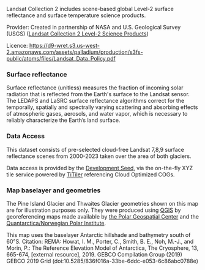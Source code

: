 Landsat Collection 2 includes scene-based global Level-2 surface reflectance and surface temperature science products.

Provider: Created in partnership of NASA and U.S. Geological Survey (USGS) ([Landsat Collection 2 Level-2 Science Products](https://www.usgs.gov/landsat-missions/landsat-collection-2-level-2-science-products))

Licence: https://d9-wret.s3.us-west-2.amazonaws.com/assets/palladium/production/s3fs-public/atoms/files/Landsat_Data_Policy.pdf

### Surface reflectance

Surface reflectance (unitless) measures the fraction of incoming solar radiation that is reflected from the Earth's surface to the Landsat sensor. The LEDAPS and LaSRC surface reflectance algorithms correct for the temporally, spatially and spectrally varying scattering and absorbing effects of atmospheric gases, aerosols, and water vapor, which is necessary to reliably characterize the Earth’s land surface.

### Data Access

This dataset consists of pre-selected cloud-free Landsat 7,8,9 surface reflectance scenes from 2000-2023 taken over the area of both glaciers.

Data access is provided by the [Development Seed](https://developmentseed.org/), via the on-the-fly XYZ tile service powered by [TiTiler](https://developmentseed.org/titiler/) referencing Cloud Optimized COGs.

### Map baselayer and geometries

The Pine Island Glacier and Thwaites Glacier geometries shown on this map are for illustration purposes only. They were produced using [QGIS](http://www.qgis.org) by georeferencing maps made available by [the Polar Geospatial Center](https://data.pgc.umn.edu/maps/antarctica/pgc/19/preview/Thwaites%20Glacier%20Regional.jpg) and  the [Quantarctica/Norwegian Polar Institute](https://www.carbonbrief.org/guest-post-how-close-is-the-west-antarctic-ice-sheet-to-a-tipping-point/).

This map uses the baselayer Antarctic hillshade and bathymetry south of 60°S. Citation: REMA: Howat, I. M., Porter, C., Smith, B. E., Noh, M.-J., and Morin, P.: The Reference Elevation Model of Antarctica, The Cryosphere, 13, 665-674, [external resource], 2019.  GEBCO Compilation Group (2019) GEBCO 2019 Grid (doi:10.5285/836f016a-33be-6ddc-e053-6c86abc0788e) 
